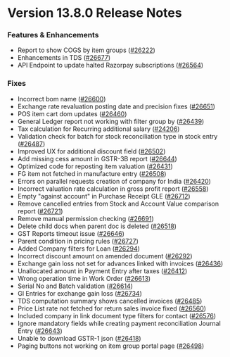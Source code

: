 # Version 13.8.0 Release Notes

### Features & Enhancements
- Report to show COGS by item groups ([#26222](https://github.com/jrGabrillo/erpnext/pull/26222))
- Enhancements in TDS ([#26677](https://github.com/jrGabrillo/erpnext/pull/26677))
- API Endpoint to update halted Razorpay subscriptions ([#26564](https://github.com/jrGabrillo/erpnext/pull/26564))

### Fixes
- Incorrect bom name ([#26600](https://github.com/jrGabrillo/erpnext/pull/26600))
- Exchange rate revaluation posting date and precision fixes ([#26651](https://github.com/jrGabrillo/erpnext/pull/26651))
- POS item cart dom updates ([#26460](https://github.com/jrGabrillo/erpnext/pull/26460))
- General Ledger report not working with filter group by ([#26439](https://github.com/jrGabrillo/erpnext/pull/26438))
- Tax calculation for Recurring additional salary ([#24206](https://github.com/jrGabrillo/erpnext/pull/24206))
- Validation check for batch for stock reconciliation type in stock entry ([#26487](https://github.com/jrGabrillo/erpnext/pull/26487))
- Improved UX for additional discount field ([#26502](https://github.com/jrGabrillo/erpnext/pull/26502))
- Add missing cess amount in GSTR-3B report ([#26644](https://github.com/jrGabrillo/erpnext/pull/26644))
- Optimized code for reposting item valuation ([#26431](https://github.com/jrGabrillo/erpnext/pull/26431))
- FG item not fetched in manufacture entry ([#26508](https://github.com/jrGabrillo/erpnext/pull/26508))
- Errors on parallel requests creation of company for India  ([#26420](https://github.com/jrGabrillo/erpnext/pull/26420))
- Incorrect valuation rate calculation in gross profit report ([#26558](https://github.com/jrGabrillo/erpnext/pull/26558))
- Empty "against account" in Purchase Receipt GLE ([#26712](https://github.com/jrGabrillo/erpnext/pull/26712))
- Remove cancelled entries from Stock and Account Value comparison report ([#26721](https://github.com/jrGabrillo/erpnext/pull/26721))
- Remove manual permission checking ([#26691](https://github.com/jrGabrillo/erpnext/pull/26691))
- Delete child docs when parent doc is deleted ([#26518](https://github.com/jrGabrillo/erpnext/pull/26518))
- GST Reports timeout issue ([#26646](https://github.com/jrGabrillo/erpnext/pull/26646))
- Parent condition in pricing rules ([#26727](https://github.com/jrGabrillo/erpnext/pull/26727))
- Added Company filters for Loan ([#26294](https://github.com/jrGabrillo/erpnext/pull/26294))
- Incorrect discount amount on amended document ([#26292](https://github.com/jrGabrillo/erpnext/pull/26292))
- Exchange gain loss not set for advances linked with invoices ([#26436](https://github.com/jrGabrillo/erpnext/pull/26436))
- Unallocated amount in Payment Entry after taxes ([#26412](https://github.com/jrGabrillo/erpnext/pull/26412))
- Wrong operation time in Work Order ([#26613](https://github.com/jrGabrillo/erpnext/pull/26613))
- Serial No and Batch validation ([#26614](https://github.com/jrGabrillo/erpnext/pull/26614))
- Gl Entries for exchange gain loss ([#26734](https://github.com/jrGabrillo/erpnext/pull/26734))
- TDS computation summary shows cancelled invoices ([#26485](https://github.com/jrGabrillo/erpnext/pull/26485))
- Price List rate not fetched for return sales invoice fixed ([#26560](https://github.com/jrGabrillo/erpnext/pull/26560))
- Included company in link document type filters for contact ([#26576](https://github.com/jrGabrillo/erpnext/pull/26576))
- Ignore mandatory fields while creating payment reconciliation Journal Entry ([#26643](https://github.com/jrGabrillo/erpnext/pull/26643))
- Unable to download GSTR-1 json ([#26418](https://github.com/jrGabrillo/erpnext/pull/26418))
- Paging buttons not working on item group portal page ([#26498](https://github.com/jrGabrillo/erpnext/pull/26498))
